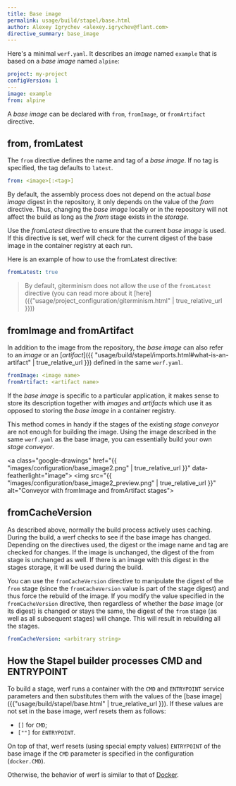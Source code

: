 ```yaml
---
title: Base image
permalink: usage/build/stapel/base.html
author: Alexey Igrychev <alexey.igrychev@flant.com>
directive_summary: base_image
---
```


Here's a minimal `werf.yaml`. It describes an _image_ named `example` that is based on a _base image_ named `alpine`:

```yaml
project: my-project
configVersion: 1
---
image: example
from: alpine
```

A _base image_ can be declared with `from`, `fromImage`, or `fromArtifact` directive.

## from, fromLatest

The `from` directive defines the name and tag of a _base image_. If no tag is specified, the tag defaults to `latest`.

```yaml
from: <image>[:<tag>]
```

By default, the assembly process does not depend on the actual _base image_ digest in the repository, it only depends on the value of the _from_ directive.
Thus, changing the _base image_ locally or in the repository will not affect the build as long as the _from_ stage exists in the _storage_.

Use the _fromLatest_ directive to ensure that the current _base image_ is used. If this directive is set, werf will check for the current digest of the base image in the container registry at each run.

Here is an example of how to use the fromLatest directive:

```yaml
fromLatest: true
```

> By default, giterminism does not allow the use of the `fromLatest` directive (you can read more about it [here]({{"usage/project_configuration/giterminism.html" | true_relative_url }}))

## fromImage and fromArtifact

In addition to the image from the repository, the _base image_ can also refer to an _image_ or an [_artifact_]({{ "usage/build/stapel/imports.html#what-is-an-artifact" | true_relative_url }}) defined in the same `werf.yaml`.

```yaml
fromImage: <image name>
fromArtifact: <artifact name>
```

If the _base image_ is specific to a particular application,
it makes sense to store its description together with _images_ and _artifacts_ which use it as opposed to storing the _base image_ in a container registry.

This method comes in handy if the stages of the existing _stage conveyor_ are not enough for building the image. Using the image described in the same `werf.yaml` as the base image, you can essentially build your own _stage conveyor_.

<a class="google-drawings" href="{{ "images/configuration/base_image2.png" | true_relative_url }}" data-featherlight="image">
    <img src="{{ "images/configuration/base_image2_preview.png" | true_relative_url }}" alt="Conveyor with fromImage and fromArtifact stages">
</a>

## fromCacheVersion

As described above, normally the build process actively uses caching. During the build, a werf checks to see if the base image has changed. Depending on the directives used, the digest or the image name and tag are checked for changes. If the image is unchanged, the digest of the from stage is unchanged as well. If there is an image with this digest in the stages storage, it will be used during the build.

You can use the `fromCacheVersion` directive to manipulate the digest of the `from` stage (since the `fromCacheVersion` value is part of the stage digest) and thus force the rebuild of the image. If you modify the value specified in the `fromCacheVersion` directive, then regardless of whether the _base_ image (or its digest) is changed or stays the same, the digest of the `from` stage (as well as all subsequent stages) will change. This will result in rebuilding all the stages.

```yaml
fromCacheVersion: <arbitrary string>
```

## How the Stapel builder processes CMD and ENTRYPOINT

To build a stage, werf runs a container with the `CMD` and `ENTRYPOINT` service parameters and then substitutes them with the values of the [base image]({{"usage/build/stapel/base.html" | true_relative_url }}). If these values are not set in the base image, werf resets them as follows:

- `[]` for `CMD`;
- `[""]` for `ENTRYPOINT`.

On top of that, werf resets (using special empty values) `ENTRYPOINT` of the base image if the `CMD` parameter is specified in the configuration (`docker.CMD`).

Otherwise, the behavior of werf is similar to that of [Docker](https://docs.docker.com/engine/reference/builder/#understand-how-cmd-and-entrypoint-interact).
